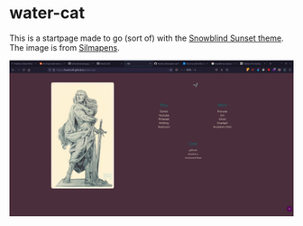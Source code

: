 # water-cat

This is a startpage made to go (sort of) with the  [Snowblind Sunset theme](URL 'https://www.gnome-look.org/p/1333145/'). The image is from [Silmapens](URL 'https://www.gnome-look.org/p/1333145/').

![Alt text](screenshot.png?raw=true "Title")
